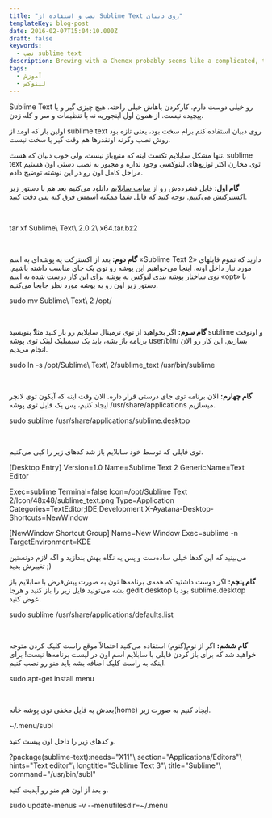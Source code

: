 ```yaml
---
title: "نصب و استفاده از Sublime Text روی دبیان"
templateKey: blog-post
date: 2016-02-07T15:04:10.000Z
draft: false
keywords:
  - نصب sublime text
description: Brewing with a Chemex probably seems like a complicated, time-consuming ordeal, but once you get used to the process, it becomes a soothing ritual that's worth the effort every time.
tags:
  - آموزش
  - لینوکس
---
```


Sublime Text رو خیلی دوست دارم. کارکردن باهاش خیلی راحته. هیچ چیزی گیر و یا پیچیده نیست. از همون اول اینجوریه نه با تنظیمات و سر و کله زدن.

اولین بار که اومد از sublime text روی دبیان استفاده کنم برام سخت بود، یعنی تازه بود روش نصب وگرنه اونقدرها هم وقت گیر یا سخت نیست.

تنها مشکل سابلایم تکست اینه که منبع‌باز نیست، ولی خوب دبیان که هست. sublime text توی مخازن اکثر توزیع‌های لینوکسی وجود نداره و مجبور به نصب دستی اون هستیم مراحل کامل اون رو در این نوشته توضیح دادم.

**گام اول:** فایل فشرده‌ش رو از [سایت سابلایم](http://www.sublimetext.com/2) دانلود می‌کنیم بعد هم با دستور زیر اکسترکتش می‌کنیم. توجه کنید که فایل شما ممکنه اسمش فرق کنه پس دقت کنید.

 

 tar xf Sublime\\ Text\\ 2.0.2\\ x64.tar.bz2

 

**گام دوم:** بعد از اکسترکت یه پوشه‌ای به اسم «Sublime Text 2» دارید که تموم فایلهای مورد نیاز داخل اونه. اینجا می‌خواهیم این پوشه رو توی یک جای مناسب داشته باشیم. توی ساختار پوشه بندی لنوکس یه پوشه برای این کار درست شده به اسم «opt» با دستور زیر اون رو به پوشه مورد نظر جابجا می‌کنیم.

 sudo mv Sublime\\ Text\\ 2 /opt/

 

**گام سوم:** اگر بخواهید از توی ترمینال سابلایم رو باز کنید مثلا**ً** بنویسید sublime و اونوقت برنامه باز بشه، باید یک سیمبلیک لینک توی پوشه user/bin/ بسازیم. این کار رو الان انجام می‌دیم.

 sudo ln -s /opt/Sublime\\ Text\\ 2/sublime\_text /usr/bin/sublime

 

**گام چهارم:** الان برنامه توی جای درستی قرار داره. الان وقت اینه که آیکون توی لانچر ایجاد کنیم، پس یک فایل توی پوشه /usr/share/applications میسازیم.

 sudo sublime /usr/share/applications/sublime.desktop

 

توی فایلی که توسط خود سابلایم باز شد کدهای زیر را کپی می‌کنیم.

\[Desktop Entry\]
Version=1.0
Name=Sublime Text 2
GenericName=Text Editor

Exec=sublime
Terminal=false
Icon=/opt/Sublime Text 2/Icon/48x48/sublime\_text.png
Type=Application
Categories=TextEditor;IDE;Development
X-Ayatana-Desktop-Shortcuts=NewWindow

\[NewWindow Shortcut Group\]
Name=New Window
Exec=sublime -n
TargetEnvironment=KDE

می‌بینید که این کدها خیلی ساده‌ست و پس یه نگاه بهش بندازید و اگه لازم دونستین تغییرش بدید ;)

**گام پنجم:** اگر دوست داشتید که همه‌ی برنامه‌ها تون به صورت پیش‌فرض با سابلایم باز بشه می‌تونید فایل زیر را باز کنید و هرجا gedit.desktop بود با sublime.desktop عوض کنید.

 sudo sublime /usr/share/applications/defaults.list

 

**گام ششم:** اگر از نوم(گنوم) استفاده ‌می‌کنید احتمالاً موقع راست کلیک کردن متوجه خواهید شد که برای باز کردن فایلی با سابلایم اسم اون در لیست برنامه‌ها نیست! برای اینکه به راست کلیک اضافه بشه باید منو رو نصب کنیم.

 sudo apt-get install menu

 

بعدش یه فایل مخفی توی پوشه خانه‌(home) ایجاد کنیم به صورت زیر.

 ~/.menu/subl

و کدهای زیر را داخل اون پیست کنید.

?package(sublime-text):needs="X11"\\
section="Applications/Editors"\\
hints="Text editor"\\
longtitle="Sublime Text 3"\\
title="Sublime"\\
command="/usr/bin/subl"

و بعد از اون هم منو رو آپدیت کنید.

 sudo update-menus -v --menufilesdir=~/.menu

